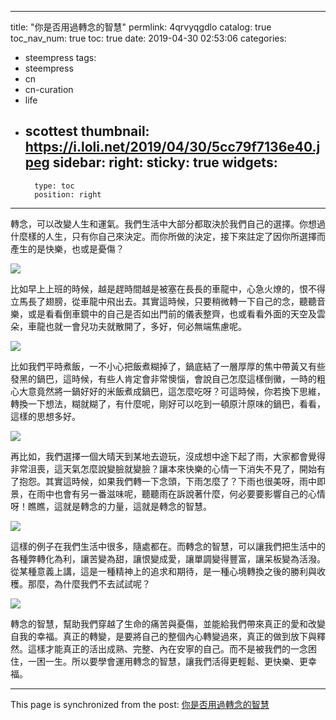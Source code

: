 
---
title: "你是否用過轉念的智慧"
permlink: 4qrvyqgdlo
catalog: true
toc_nav_num: true
toc: true
date: 2019-04-30 02:53:06
categories:
- steempress
tags:
- steempress
- cn
- cn-curation
- life
- scottest
thumbnail: https://i.loli.net/2019/04/30/5cc79f7136e40.jpeg
sidebar:
    right:
        sticky: true
widgets:
    -
        type: toc
        position: right
---


轉念，可以改變人生和運氣。我們生活中大部分都取決於我們自己的選擇。你想過什麼樣的人生，只有你自己來決定。而你所做的決定，接下來註定了因你所選擇而產生的是快樂，也或是憂傷？

![](https://i.loli.net/2019/04/30/5cc79f7136e40.jpeg)

比如早上上班的時候，越是趕時間越是被塞在長長的車龍中，心急火燎的，恨不得立馬長了翅膀，從車龍中飛出去。其實這時候，只要稍微轉一下自己的念，聽聽音樂，或是看看倒車鏡中的自己是否如出門前的儀表整齊，也或看看外面的天空及雲朵，車龍也就一會兒功夫就散開了，多好，何必無端焦慮呢。

![](https://i.loli.net/2019/04/30/5cc7b96d05e1f.jpeg)

比如我們平時煮飯，一不小心把飯煮糊掉了，鍋底結了一層厚厚的焦中帶黃又有些發黑的鍋巴，這時候，有些人肯定會非常懊惱，會說自己怎麼這樣倒黴，一時的粗心大意竟然將一鍋好好的米飯煮成鍋巴，這怎麼吃呀？可這時候，你若換下思維，轉換一下想法，糊就糊了，有什麼呢，剛好可以吃到一頓原汁原味的鍋巴，看看，這樣的思想多好。

![](https://i.loli.net/2019/04/30/5cc79fae56ade.jpeg)

再比如，我們選擇一個大晴天到某地去遊玩，沒成想中途下起了雨，大家都會覺得非常沮喪，這天氣怎麼說變臉就變臉？讓本來快樂的心情一下消失不見了，開始有了抱怨。其實這時候，如果我們轉一下念頭，下雨怎麼了？下雨也很美呀，雨中即景，在雨中也會有另一番滋味呢，聽聽雨在訴說著什麼，何必要要影響自己的心情呀！瞧瞧，這就是轉念的力量，這就是轉念的智慧。

![](https://i.loli.net/2019/04/30/5cc7b9d1227b0.jpeg)

這樣的例子在我們生活中很多，隨處都在。而轉念的智慧，可以讓我們把生活中的各種弊轉化為利，讓苦變為甜，讓恨變成愛，讓單調變得豐富，讓呆板變為活潑。從某種意義上講，這是一種精神上的追求和期待，是一種心境轉換之後的勝利與收穫。那麼，為什麼我們不去試試呢？

![](https://i.loli.net/2019/04/30/5cc79ffa0ee3e.jpeg)

轉念的智慧，幫助我們穿越了生命的痛苦與憂傷，並能給我們帶來真正的愛和改變自我的幸福。真正的轉變，是要將自己的整個內心轉變過來，真正的做到放下與釋然。這樣才能真正的活出成熟、完整、內在安寧的自己。而不是被我們的一念困住，一困一生。所以要學會運用轉念的智慧，讓我們活得更輕鬆、更快樂、更幸福。

- - -

This page is synchronized from the post: [你是否用過轉念的智慧](https://steemit.com/@sunai/4qrvyqgdlo)

